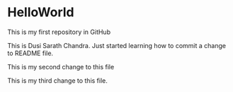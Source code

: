 # HelloWorld
This is my first repository in GitHub

This is Dusi Sarath Chandra. Just started learning how to commit a change to README file.

This is my second change to this file

This is my third change to this file.
